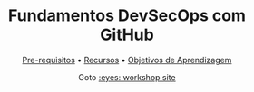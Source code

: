 <!-- markdownlint-disable MD033 -->

<h1 align="center">Fundamentos DevSecOps com GitHub</h1>

<p align="center">
  <a href="https://dev-pods.github.io/devsecops-fundamentals/prerequisites">Pre-requisitos</a> •
  <a href="https://dev-pods.github.io/devsecops-fundamentals/#resources">Recursos</a> •
  <a href="https://dev-pods.github.io/devsecops-fundamentals/#learning-objectives">Objetivos de Aprendizagem</a>
</p>

<p align="center">
Goto <a style="font-weight=bold" href="https://dev-pods.github.io/devsecops-fundamentals">:eyes: workshop site</a>
</p>

